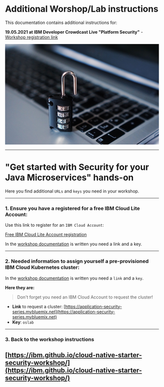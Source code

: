 # Additional Worshop/Lab instructions

This documentation contains additional instructions for:

**19.05.2021 at IBM Developer Crowdcast Live "Platform Security"** - [Workshop registration link](https://www.crowdcast.io/e/app-sec-dev-learning-journey/register?session=6)

![](images/sec.jpg)

---

# "Get started with Security for your Java Microservices" hands-on

Here you find additional `URLs` and `keys` you need in your workshop.

---

### 1. Ensure you have a registered for a **free IBM Cloud Lite Account**:
  
 Use this link to register for an `IBM Cloud Account`:

  [Free IBM Cloud Lite Account registration](https://ibm.biz/sec-journey-register-cloud-account)

  In the [workshop documentation](https://ibm.github.io/cloud-native-starter-security-workshop/pre-work/CLOUD_ACCOUNT/) is written you need a link and a key. 

---

### 2. Needed information to assign yourself a pre-provisioned IBM Cloud Kubernetes cluster:

  In the [workshop documentation](https://ibm.github.io/cloud-native-starter-security-workshop/pre-work/CLOUD_ACCOUNT/) is written you need a `link` and a `key`. 
  
  **Here they are:**

  > Don't forget you need an IBM Cloud Account to request the cluster!

  * **Link** to request a cluster: [https://application-security-series.mybluemix.net](https://application-security-series.mybluemix.net)
  * **Key**: `oslab`

---

### 3. Back to the workshop instructions

  [https://ibm.github.io/cloud-native-starter-security-workshop/](https://ibm.github.io/cloud-native-starter-security-workshop/)
---
